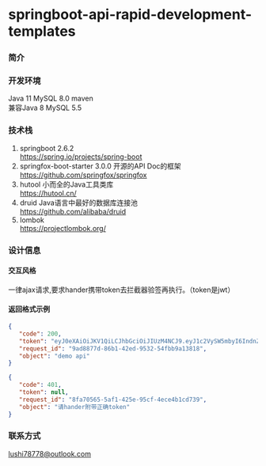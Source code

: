 # springboot-api-rapid-development-templates
### 简介


### 开发环境

Java 11 MySQL 8.0 maven<br>
兼容Java 8 MySQL 5.5 <br>

### 技术栈

1. springboot 2.6.2 <br>
   https://spring.io/projects/spring-boot
2. springfox-boot-starter 3.0.0 开源的API Doc的框架<br>
   https://github.com/springfox/springfox
3. hutool 小而全的Java工具类库 <br>
   https://hutool.cn/
4. druid Java语言中最好的数据库连接池 <br>
   https://github.com/alibaba/druid
5. lombok <br>
   https://projectlombok.org/

    
### 设计信息

#### 交互风格
一律ajax请求,要求hander携带token去拦截器验签再执行。（token是jwt）

#### 返回格式示例

```json
{
   "code": 200,
   "token": "eyJ0eXAiOiJKV1QiLCJhbGciOiJIUzM4NCJ9.eyJ1c2VySW5mbyI6IndnZWh5dGplaHdlcnlydGhyIiwiaWF0IjoxNjQ2MzkwMTczLCJleHAiOjE2NDYzOTA3NzN9.SOKuLQ0NkV2lV3o4ix7v1BJknyuX-OE0cwJ2Rs8sPZVKZ7BDkIkg4qJCXpAWYmgE",
   "request_id": "9ad8877d-86b1-42ed-9532-54fbb9a13818",
   "object": "demo api"
}
```

```json
{
   "code": 401,
   "token": null,
   "request_id": "8fa70565-5af1-425e-95cf-4ece4b1cd739",
   "object": "请hander附带正确token"
}
```


### 联系方式
lushi78778@outlook.com

